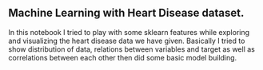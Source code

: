 ## Machine Learning with Heart Disease dataset. 

In this notebook I tried to play with some sklearn features while exploring and visualizing the heart disease data we have given. Basically I tried to show distribution of data, relations between variables and target as well as correlations between each other then did some basic model building.
